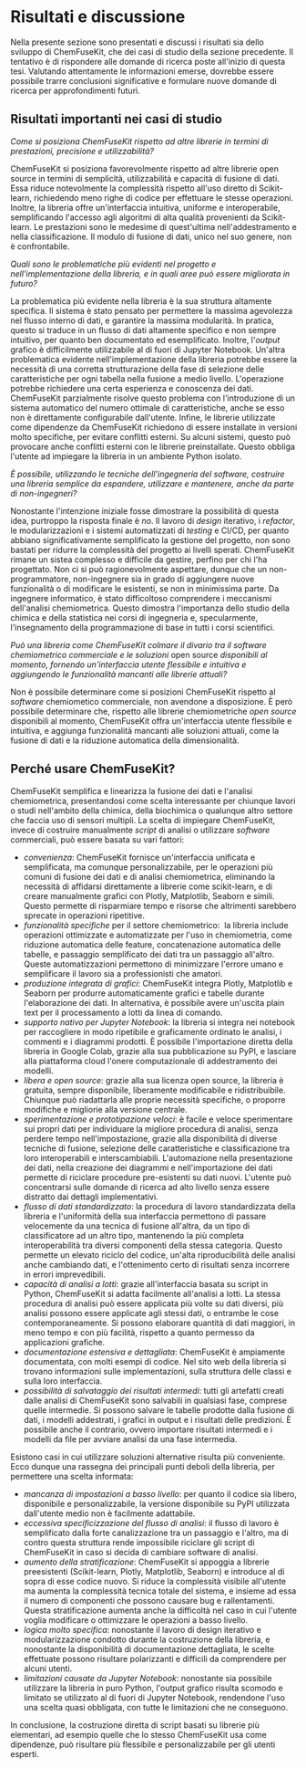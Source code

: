 # Risultati e discussione

Nella presente sezione sono presentati e discussi i risultati sia dello sviluppo di ChemFuseKit, che dei casi di studio della sezione precedente. Il tentativo è di rispondere alle domande di ricerca poste all'inizio di questa tesi. Valutando attentamente le informazioni emerse, dovrebbe essere possibile trarre conclusioni significative e formulare nuove domande di ricerca per approfondimenti futuri.

## Risultati importanti nei casi di studio

*Come si posiziona ChemFuseKit rispetto ad altre librerie in termini di prestazioni, precisione e utilizzabilità?*

ChemFuseKit si posiziona favorevolmente rispetto ad altre librerie open source in termini di semplicità, utilizzabilità e capacità di fusione di dati. Essa riduce notevolmente la complessità rispetto all'uso diretto di Scikit-learn, richiedendo meno righe di codice per effettuare le stesse operazioni. Inoltre, la libreria offre un'interfaccia intuitiva, uniforme e interoperabile, semplificando l'accesso agli algoritmi di alta qualità provenienti da Scikit-learn. Le prestazioni sono le medesime di quest'ultima nell'addestramento e nella classificazione. Il modulo di fusione di dati, unico nel suo genere, non è confrontabile.


*Quali sono le problematiche più evidenti nel progetto e nell'implementazione della libreria, e in quali aree può essere migliorata in futuro?*

La problematica più evidente nella libreria è la sua struttura altamente specifica. Il sistema è stato pensato per permettere la massima agevolezza nel flusso interno di dati, e garantire la massima modularità. In pratica, questo si traduce in un flusso di dati altamente specifico e non sempre intuitivo, per quanto ben documentato ed esemplificato. Inoltre, l'*output* grafico è difficilmente utilizzabile al di fuori di Jupyter Notebook. Un'altra problematica evidente nell'implementazione della libreria potrebbe essere la necessità di una corretta strutturazione della fase di selezione delle caratteristiche per ogni tabella nella fusione a medio livello. L'operazione potrebbe richiedere una certa esperienza e conoscenza dei dati. ChemFuseKit parzialmente risolve questo problema con l'introduzione di un sistema automatico del numero ottimale di caratteristiche, anche se esso non è direttamente configurabile dall'utente. Infine, le librerie utilizzate come dipendenze da ChemFuseKit richiedono di essere installate in versioni molto specifiche, per evitare conflitti esterni. Su alcuni sistemi, questo può provocare anche conflitti esterni con le librerie preinstallate. Questo obbliga l'utente ad impiegare la libreria in un ambiente Python isolato.


*È possibile, utilizzando le tecniche dell'ingegneria del software, costruire una libreria semplice da espandere, utilizzare e mantenere, anche da parte di non-ingegneri?*

Nonostante l'intenzione iniziale fosse dimostrare la possibilità di questa idea, purtroppo la risposta finale è *no*. Il lavoro di *design* iterativo, i *refactor*, le modularizzazioni e i sistemi automatizzati di *testing* e CI/CD, per quanto abbiano significativamente semplificato la gestione del progetto, non sono bastati per ridurre la complessità del progetto ai livelli sperati. ChemFuseKit rimane un sistea complesso e difficile da gestire, perfino per chi l'ha progettato. Non ci si può ragionevolmente aspettare, dunque che un non-programmatore, non-ingegnere sia in grado di aggiungere nuove funzionalità o di modificare le esistenti, se non in minimissima parte. Da ingegnere informatico, è stato difficoltoso comprendere i meccanismi dell'analisi chemiometrica. Questo dimostra l'importanza dello studio della chimica e della statistica nei corsi di ingegneria e, specularmente, l'insegnamento della programmazione di base in tutti i corsi scientifici.


*Può una libreria come ChemFuseKit colmare il divario tra il software chemiometrico commerciale e le soluzioni* open source *disponibili al momento, fornendo un'interfaccia utente flessibile e intuitiva e aggiungendo le funzionalità mancanti alle librerie attuali?*

Non è possibile determinare come si posizioni ChemFuseKit rispetto al *software* chemiometico commerciale, non avendone a disposizione. È però possibile determinare che, rispetto alle librerie chemiometriche *open source* disponibili al momento, ChemFuseKit offra un'interfaccia utente flessibile e intuitiva, e aggiunga funzionalità mancanti alle soluzioni attuali, come la fusione di dati e la riduzione automatica della dimensionalità.

## Perché usare ChemFuseKit?

ChemFuseKit semplifica e linearizza la fusione dei dati e l'analisi chemiometrica, presentandosi come scelta interessante per chiunque lavori o studi nell'ambito della chimica, della biochimica o qualunque altro settore che faccia uso di sensori multipli. La scelta di impiegare ChemFuseKit, invece di costruire manualmente *script* di analisi o utilizzare *software* commerciali, può essere basata su vari fattori:

- *convenienza*: ChemFuseKit fornisce un'interfaccia unificata e semplificata, ma comunque personalizzabile, per le operazioni più comuni di fusione dei dati e di analisi chemiometrica, eliminando la necessità di affidarsi direttamente a librerie come scikit-learn, e di creare manualmente grafici con Plotly, Matplotlib, Seaborn e simili. Questo permette di risparmiare tempo e risorse che altrimenti sarebbero sprecate in operazioni ripetitive.
- *funzionalità specifiche* per il settore chemiometrico:  la libreria include operazioni ottimizzate e automatizzate per l'uso in chemiometria, come riduzione automatica delle feature, concatenazione automatica delle tabelle, e passaggio semplificato dei dati tra un passaggio all'altro.  Queste automatizzazioni permettono di minimizzare l'errore umano e semplificare il lavoro sia a professionisti che amatori.
- *produzione integrata di grafici*: ChemFuseKit integra Plotly, Matplotlib e Seaborn per produrre automaticamente grafici e tabelle durante l'elaborazione dei dati. In alternativa, è possibile avere un'uscita plain text per il processamento a lotti da linea di comando.
- *supporto nativo per Jupyter Notebook*: la libreria si integra nei notebook per raccogliere in modo ripetibile e graficamente ordinato le analisi, i commenti e i diagrammi prodotti. È possibile l'importazione diretta della libreria in Google Colab, grazie alla sua pubblicazione su PyPI, e lasciare alla piattaforma cloud l'onere computazionale di addestramento dei modelli.
- *libera e open source*: grazie alla sua licenza open source, la libreria è gratuita, sempre disponibile, liberamente modificabile e ridistribuibile. Chiunque può riadattarla alle proprie necessità specifiche, o proporre modifiche e migliorie alla versione centrale.
- *sperimentazione e prototipazione veloci*: è facile e veloce sperimentare sui propri dati per individuare la migliore procedura di analisi, senza perdere tempo nell'impostazione, grazie alla disponibilità di diverse tecniche di fusione, selezione delle caratteristiche e classificazione tra loro interoperabili e interscambiabili. L'automazione nella presentazione dei dati, nella creazione dei diagrammi e nell'importazione dei dati permette di riciclare procedure pre-esistenti su dati nuovi. L'utente può concentrarsi sulle domande di ricerca ad alto livello senza essere distratto dai dettagli implementativi.
- *flusso di dati standardizzato*: la procedura di lavoro standardizzata della libreria e l'uniformità della sua interfaccia permettono di passare velocemente da una tecnica di fusione all'altra, da un tipo di classificatore ad un altro tipo, mantenendo la più completa interoperabilità tra diversi componenti della stessa categoria. Questo permette un elevato riciclo del codice, un'alta riproducibilità delle analisi anche cambiando dati, e l'ottenimento certo di risultati senza incorrere in errori imprevedibili.
- *capacità di analisi a lotti*: grazie all'interfaccia basata su script in Python, ChemFuseKit si adatta facilmente all'analisi a lotti. La stessa procedura di analisi può essere applicata più volte su dati diversi, più analisi possono essere applicate agli stessi dati, o entrambe le cose contemporaneamente. Si possono elaborare quantità di dati maggiori, in meno tempo e con più facilità, rispetto a quanto permesso da applicazioni grafiche.
- *documentazione estensiva e dettagliata*: ChemFuseKit è ampiamente documentata, con molti esempi di codice. Nel sito web della libreria si trovano informazioni sulle implementazioni, sulla struttura delle classi e sulla loro interfaccia.
- *possibilità di salvataggio dei risultati intermedi*: tutti gli artefatti creati dalle analisi di ChemFuseKit sono salvabili in qualsiasi fase, comprese quelle intermedie. Si possono salvare le tabelle prodotte dalla fusione di dati, i modelli addestrati, i grafici in output e i risultati delle predizioni. È possibile anche il contrario, ovvero importare risultati intermedi e i modelli da file per avviare analisi da una fase intermedia.

Esistono casi in cui utilizzare soluzioni alternative risulta più conveniente. Ecco dunque una rassegna dei principali punti deboli della libreria, per permettere una scelta informata:

- *mancanza di impostazioni a basso livello*: per quanto il codice sia libero, disponibile e personalizzabile, la versione disponibile su PyPI utilizzata dall'utente medio non è facilmente adattabile.
- *eccessiva specificizzazione del flusso di analisi*: il flusso di lavoro è semplificato dalla forte canalizzazione tra un passaggio e l'altro, ma di contro questa struttura rende impossibile riciclare gli script di ChemFuseKit in caso si decida di cambiare software di analisi.
- *aumento della stratificazione*: ChemFuseKit si appoggia a librerie preesistenti (Scikit-learn, Plotly, Matplotlib, Seaborn) e introduce al di sopra di esse codice nuovo. Si riduce la complessità visibile all'utente ma aumenta la complessità tecnica totale del sistema, e insieme ad essa il numero di componenti che possono causare bug e rallentamenti. Questa stratificazione aumenta anche la difficoltà nel caso in cui l'utente voglia modificare o ottimizzare le operazioni a basso livello.
- *logica molto specifica*: nonostante il lavoro di design iterativo e modularizzazione condotto durante la costruzione della libreria, e nonostante la disponibilità di documentazione dettagliata, le scelte effettuate possono risultare polarizzanti e difficili da comprendere per alcuni utenti.
- *limitazioni causate da Jupyter Notebook*: nonostante sia possibile utilizzare la libreria in puro Python, l'output grafico risulta scomodo e limitato se utilizzato al di fuori di Jupyter Notebook, rendendone l'uso una scelta quasi obbligata, con tutte le limitazioni che ne conseguono.

In conclusione, la costruzione diretta di script basati su librerie più elementari, ad esempio quelle che lo stesso ChemFuseKit usa come dipendenze, può risultare più flessibile e personalizzabile per gli utenti esperti.

